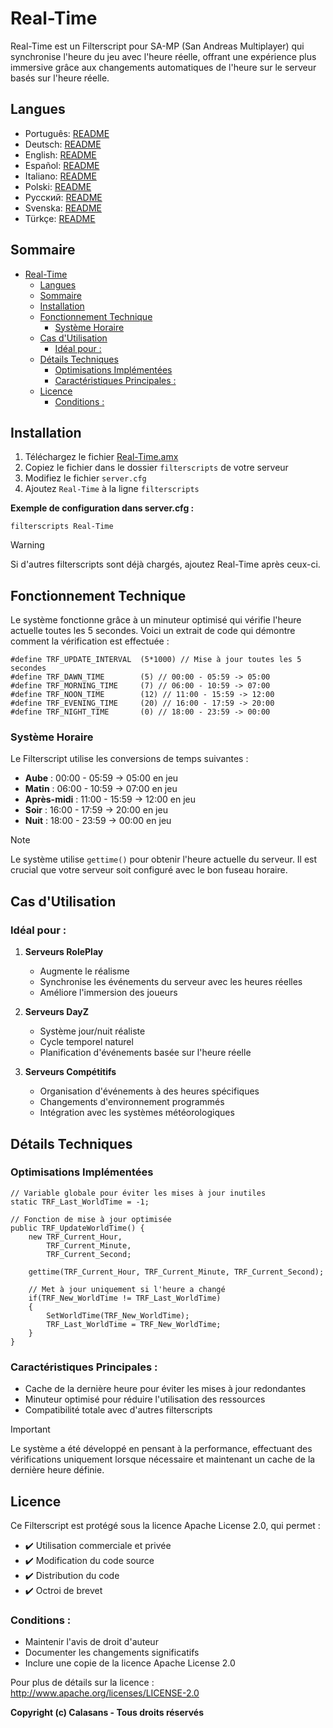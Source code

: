 # Real-Time

Real-Time est un Filterscript pour SA-MP (San Andreas Multiplayer) qui synchronise l'heure du jeu avec l'heure réelle, offrant une expérience plus immersive grâce aux changements automatiques de l'heure sur le serveur basés sur l'heure réelle.

## Langues

- Português: [README](../../)
- Deutsch: [README](../Deutsch/README.md)
- English: [README](../English/README.md)
- Español: [README](../Espanol/README.md)
- Italiano: [README](../Italiano/README.md)
- Polski: [README](../Polski/README.md)
- Русский: [README](../Русский/README.md)
- Svenska: [README](../Svenska/README.md)
- Türkçe: [README](../Turkce/README.md)

## Sommaire
- [Real-Time](#real-time)
  - [Langues](#langues)
  - [Sommaire](#sommaire)
  - [Installation](#installation)
  - [Fonctionnement Technique](#fonctionnement-technique)
    - [Système Horaire](#système-horaire)
  - [Cas d'Utilisation](#cas-dutilisation)
    - [Idéal pour :](#idéal-pour-)
  - [Détails Techniques](#détails-techniques)
    - [Optimisations Implémentées](#optimisations-implémentées)
    - [Caractéristiques Principales :](#caractéristiques-principales-)
  - [Licence](#licence)
    - [Conditions :](#conditions-)

## Installation

1. Téléchargez le fichier [Real-Time.amx](https://github.com/ocalasans/Real-Time/raw/refs/heads/main/src/Real-Time.amx)
2. Copiez le fichier dans le dossier `filterscripts` de votre serveur
3. Modifiez le fichier `server.cfg`
4. Ajoutez `Real-Time` à la ligne `filterscripts`

**Exemple de configuration dans server.cfg :**
```
filterscripts Real-Time
```

> [!WARNING]
> Si d'autres filterscripts sont déjà chargés, ajoutez Real-Time après ceux-ci.

## Fonctionnement Technique

Le système fonctionne grâce à un minuteur optimisé qui vérifie l'heure actuelle toutes les 5 secondes. Voici un extrait de code qui démontre comment la vérification est effectuée :

```pawn
#define TRF_UPDATE_INTERVAL  (5*1000) // Mise à jour toutes les 5 secondes
#define TRF_DAWN_TIME        (5) // 00:00 - 05:59 -> 05:00
#define TRF_MORNING_TIME     (7) // 06:00 - 10:59 -> 07:00
#define TRF_NOON_TIME        (12) // 11:00 - 15:59 -> 12:00
#define TRF_EVENING_TIME     (20) // 16:00 - 17:59 -> 20:00
#define TRF_NIGHT_TIME       (0) // 18:00 - 23:59 -> 00:00
```

### Système Horaire
Le Filterscript utilise les conversions de temps suivantes :
- **Aube** : 00:00 - 05:59 → 05:00 en jeu
- **Matin** : 06:00 - 10:59 → 07:00 en jeu
- **Après-midi** : 11:00 - 15:59 → 12:00 en jeu
- **Soir** : 16:00 - 17:59 → 20:00 en jeu
- **Nuit** : 18:00 - 23:59 → 00:00 en jeu

> [!NOTE]
> Le système utilise `gettime()` pour obtenir l'heure actuelle du serveur. Il est crucial que votre serveur soit configuré avec le bon fuseau horaire.

## Cas d'Utilisation

### Idéal pour :
1. **Serveurs RolePlay**
   - Augmente le réalisme
   - Synchronise les événements du serveur avec les heures réelles
   - Améliore l'immersion des joueurs

2. **Serveurs DayZ**
   - Système jour/nuit réaliste
   - Cycle temporel naturel
   - Planification d'événements basée sur l'heure réelle

3. **Serveurs Compétitifs**
   - Organisation d'événements à des heures spécifiques
   - Changements d'environnement programmés
   - Intégration avec les systèmes météorologiques

## Détails Techniques

### Optimisations Implémentées
```pawn
// Variable globale pour éviter les mises à jour inutiles
static TRF_Last_WorldTime = -1;

// Fonction de mise à jour optimisée
public TRF_UpdateWorldTime() {
    new TRF_Current_Hour,
        TRF_Current_Minute,
        TRF_Current_Second;
    
    gettime(TRF_Current_Hour, TRF_Current_Minute, TRF_Current_Second);
    
    // Met à jour uniquement si l'heure a changé
    if(TRF_New_WorldTime != TRF_Last_WorldTime)
    {
        SetWorldTime(TRF_New_WorldTime);
        TRF_Last_WorldTime = TRF_New_WorldTime;
    }
}
```

### Caractéristiques Principales :
- Cache de la dernière heure pour éviter les mises à jour redondantes
- Minuteur optimisé pour réduire l'utilisation des ressources
- Compatibilité totale avec d'autres filterscripts

> [!IMPORTANT]
> Le système a été développé en pensant à la performance, effectuant des vérifications uniquement lorsque nécessaire et maintenant un cache de la dernière heure définie.

## Licence

Ce Filterscript est protégé sous la licence Apache License 2.0, qui permet :

- ✔️ Utilisation commerciale et privée
- ✔️ Modification du code source
- ✔️ Distribution du code
- ✔️ Octroi de brevet

### Conditions :
- Maintenir l'avis de droit d'auteur
- Documenter les changements significatifs
- Inclure une copie de la licence Apache License 2.0

Pour plus de détails sur la licence : http://www.apache.org/licenses/LICENSE-2.0

**Copyright (c) Calasans - Tous droits réservés**